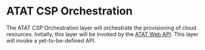 # ATAT CSP Orchestration
The ATAT CSP Orchestration layer will orchestrate the provisioning of cloud resources.  Initially, this layer will be invoked by the [ATAT Web API](https://github.com/dod-ccpo/atat-web-api).  This layer will invoke a yet-to-be-defined API.
